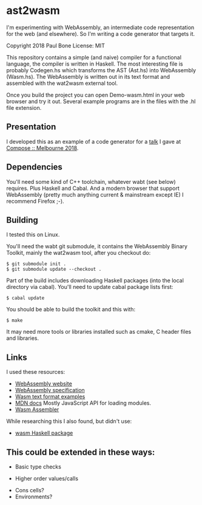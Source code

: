 
# ast2wasm

I'm experimenting with WebAssembly, an intermediate code representation for
the web (and elsewhere).  So I'm writing a code generator that targets it.

Copyright 2018 Paul Bone
License: MIT

This repository contains a simple (and naive) compiler for a functional
language, the compiler is written in Haskell.  The most interesting file is
probably Codegen.hs which transforms the AST (Ast.hs) into WebAssembly
(Wasm.hs).  The WebAssembly is written out in its text format and assembled
with the wat2wasm external tool.

Once you build the project you can open Demo-wasm.html in your web browser
and try it out.  Several example programs are in the files with the .hl
file extension.


## Presentation

I developed this as an example of a code generator for a
<a href="https://paul.bone.id.au/pub/pbone-2018-ast2wasm/">talk</a>
I gave at
<a href="http://www.composeconference.org/">Compose :: Melbourne 2018</a>.


## Dependencies

You'll need some kind of C++ toolchain, whatever wabt (see below) requires.
Plus Haskell and Cabal.  And a modern browser that support WebAssembly
(pretty much anything current & mainstream except IE) I recommend Firefox
;-).


## Building

I tested this on Linux.

You'll need the wabt git submodule, it contains the WebAssembly Binary
Toolkit, mainly the wat2wasm tool,  after you checkout do:

    $ git submodule init .
    $ git submodule update --checkout .

Part of the build includes downloading Haskell packages (into the local
directory via cabal).  You'll need to update cabal package lists first:

    $ cabal update

You should be able to build the toolkit and this with:

    $ make

It may need more tools or libraries installed such as cmake, C header files
and libraries.

## Links

I used these resources:

 * [WebAssembly website](http://webassembly.org)
 * [WebAssembly specification](https://webassembly.github.io/spec/core/)
 * [Wasm text format examples](https://github.com/WebAssembly/spec/tree/master/test/core)
 * [MDN docs](https://developer.mozilla.org/en-US/docs/WebAssembly) Mostly
  JavaScript API for loading modules.
 * [Wasm Assembler](https://github.com/webassembly/wabt)

While researching this I also found, but didn't use:

 * [wasm Haskell package](https://hackage.haskell.org/package/wasm)


## This could be extended in these ways:

 + Basic type checks
 * Higher order values/calls
 + Cons cells?
 + Environments?


